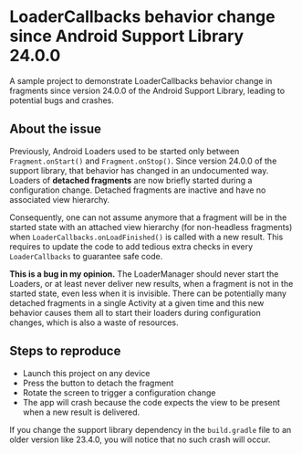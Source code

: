 # LoaderCallbacks behavior change since Android Support Library 24.0.0

A sample project to demonstrate LoaderCallbacks behavior change in fragments since version 24.0.0 of the Android Support Library, leading to potential bugs and crashes.

## About the issue

Previously, Android Loaders used to be started only between ```Fragment.onStart()``` and ```Fragment.onStop()```. Since version 24.0.0 of the support library, that behavior has changed in an undocumented way. Loaders of **detached fragments** are now briefly started during a configuration change. Detached fragments are inactive and have no associated view hierarchy.

Consequently, one can not assume anymore that a fragment will be in the started state with an attached view hierarchy (for non-headless fragments) when ```LoaderCallbacks.onLoadFinished()``` is called with a new result. This requires to update the code to add tedious extra checks in every ```LoaderCallbacks``` to guarantee safe code.

**This is a bug in my opinion.** The LoaderManager should never start the Loaders, or at least never deliver new results, when a fragment is not in the started state, even less when it is invisible. There can be potentially many detached fragments in a single Activity at a given time and this new behavior causes them all to start their loaders during configuration changes, which is also a waste of resources.

## Steps to reproduce

- Launch this project on any device
- Press the button to detach the fragment
- Rotate the screen to trigger a configuration change
- The app will crash because the code expects the view to be present when a new result is delivered.

If you change the support library dependency in the ```build.gradle``` file to an older version like 23.4.0, you will notice that no such crash will occur.
